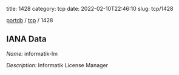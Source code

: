title: 1428
category: tcp
date: 2022-02-10T22:46:10
slug: tcp/1428

[portdb](/) / [tcp](/category/tcp.html) / 1428


## IANA Data

_Name:_ informatik-lm

_Description:_ Informatik License Manager

